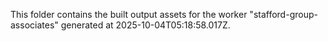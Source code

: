This folder contains the built output assets for the worker "stafford-group-associates" generated at 2025-10-04T05:18:58.017Z.
